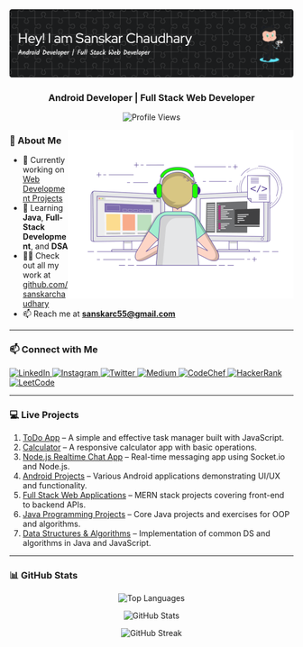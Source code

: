 <div align="center">
  <img src="https://github.com/sanskarchaudhary/sanskarchaudhary/blob/main/github-header-image.png" alt="Banner" />
</div>

<h3 align="center">Android Developer | Full Stack Web Developer</h3>

<p align="center">
  <img src="https://komarev.com/ghpvc/?username=sanskarchaudhary&label=Profile%20views&color=0e75b6&style=flat" alt="Profile Views" />
</p>

<img align="right" alt="Coding" width="400" src="https://raw.githubusercontent.com/devSouvik/devSouvik/master/gif3.gif" />

### 🚀 About Me

- 🔭 Currently working on [Web Development Projects](https://github.com/iamnkr67/WebDev_Repo_BEG-ADV)
- 🌱 Learning **Java**, **Full-Stack Development**, and **DSA**
- 👨‍💻 Check out all my work at [github.com/sanskarchaudhary](https://github.com/sanskarchaudhary)
- 📫 Reach me at **sanskarc55@gmail.com**

---

### 📫 Connect with Me

<p align="left">
  <a href="https://linkedin.com/in/iamnkr" target="_blank">
    <img src="https://raw.githubusercontent.com/rahuldkjain/github-profile-readme-generator/master/src/images/icons/Social/linked-in-alt.svg" alt="LinkedIn" width="30" height="30" />
  </a>
  <a href="https://instagram.com/iamnkr67" target="_blank">
    <img src="https://raw.githubusercontent.com/rahuldkjain/github-profile-readme-generator/master/src/images/icons/Social/instagram.svg" alt="Instagram" width="30" height="30" />
  </a>
  <a href="https://twitter.com/iamnkr67" target="_blank">
    <img src="https://raw.githubusercontent.com/rahuldkjain/github-profile-readme-generator/master/src/images/icons/Social/twitter.svg" alt="Twitter" width="30" height="30" />
  </a>
  <a href="https://medium.com/@sanskarc55" target="_blank">
    <img src="https://raw.githubusercontent.com/danielcranney/readme-generator/main/public/icons/socials/medium.svg" alt="Medium" width="30" height="30" />
  </a>
  <a href="https://www.codechef.com/users/iamnkr67" target="_blank">
    <img src="https://cdn.jsdelivr.net/npm/simple-icons@3.1.0/icons/codechef.svg" alt="CodeChef" width="30" height="30" />
  </a>
  <a href="https://www.hackerrank.com/profile/iamnkr67" target="_blank">
    <img src="https://raw.githubusercontent.com/rahuldkjain/github-profile-readme-generator/master/src/images/icons/Social/hackerrank.svg" alt="HackerRank" width="30" height="30" />
  </a>
  <a href="https://leetcode.com/iamnkr67" target="_blank">
    <img src="https://raw.githubusercontent.com/rahuldkjain/github-profile-readme-generator/master/src/images/icons/Social/leet-code.svg" alt="LeetCode" width="30" height="30" />
  </a>
</p>

---

### 💻 Live Projects

<ol>
  <li><a href="https://iamnkr67.github.io/ToDo-App/" target="_blank">ToDo App</a> – A simple and effective task manager built with JavaScript.</li>
  <li><a href="https://iamnkr67.github.io/Calculator/" target="_blank">Calculator</a> – A responsive calculator app with basic operations.</li>
  <li><a href="https://github.com/iamnkr67/NodeJs_Realtime-Chat_Application" target="_blank">Node.js Realtime Chat App</a> – Real-time messaging app using Socket.io and Node.js.</li>
  <li><a href="https://github.com/sanskarchaudhary/Android-Project" target="_blank">Android Projects</a> – Various Android applications demonstrating UI/UX and functionality.</li>
  <li><a href="https://github.com/sanskarchaudhary/FullStack-Web-App" target="_blank">Full Stack Web Applications</a> – MERN stack projects covering front-end to backend APIs.</li>
  <li><a href="https://github.com/sanskarchaudhary/Java-Projects" target="_blank">Java Programming Projects</a> – Core Java projects and exercises for OOP and algorithms.</li>
  <li><a href="https://github.com/sanskarchaudhary/DSA-Algorithms" target="_blank">Data Structures & Algorithms</a> – Implementation of common DS and algorithms in Java and JavaScript.</li>
</ol>

---

### 📊 GitHub Stats

<p align="center">
  <img src="https://github-readme-stats.vercel.app/api/top-langs/?username=sanskarchaudhary&layout=compact&theme=radical" alt="Top Languages" />
</p>
<p align="center">
  <img src="https://github-readme-stats.vercel.app/api?username=sanskarchaudhary&show_icons=true&locale=en&theme=radical" alt="GitHub Stats" />
</p>
<p align="center">
  <img src="https://github-readme-streak-stats.herokuapp.com/?user=sanskarchaudhary&theme=radical" alt="GitHub Streak" />
</p>
